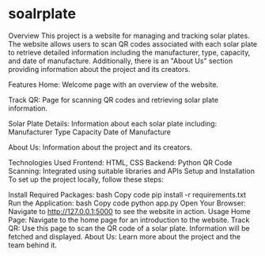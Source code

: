 # soalrplate
Overview
This project is a website for managing and tracking solar plates. The website allows users to scan QR codes associated with each solar plate to retrieve detailed information including the manufacturer, type, capacity, and date of manufacture. Additionally, there is an "About Us" section providing information about the project and its creators.

Features
Home: Welcome page with an overview of the website.

Track QR: Page for scanning QR codes and retrieving solar plate information.

Solar Plate Details: Information about each solar plate including:
Manufacturer
Type
Capacity
Date of Manufacture

About Us: Information about the project and its creators.


Technologies Used
Frontend: HTML, CSS
Backend: Python
QR Code Scanning: Integrated using suitable libraries and APIs
Setup and Installation
To set up the project locally, follow these steps:



Install Required Packages:
bash
Copy code
pip install -r requirements.txt
Run the Application:
bash
Copy code
python app.py
Open Your Browser:
Navigate to http://127.0.0.1:5000 to see the website in action.
Usage
Home Page: Navigate to the home page for an introduction to the website.
Track QR: Use this page to scan the QR code of a solar plate. Information will be fetched and displayed.
About Us: Learn more about the project and the team behind it.
